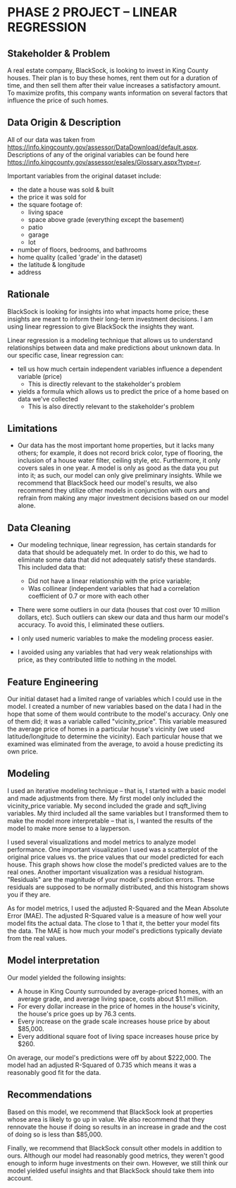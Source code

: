 # PHASE 2 PROJECT – LINEAR REGRESSION

## Stakeholder & Problem
A real estate company, BlackSock, is looking to invest in King County houses. Their plan is to buy these homes, rent them out for a duration of time, and then sell them after their value increases a satisfactory amount. To maximize profits, this company wants information on several factors that influence the price of such homes.

## Data Origin & Description
All of our data was taken from https://info.kingcounty.gov/assessor/DataDownload/default.aspx.
Descriptions of any of the original variables can be found here https://info.kingcounty.gov/assessor/esales/Glossary.aspx?type=r.

Important variables from the original dataset include:

- the date a house was sold & built
- the price it was sold for
- the square footage of:
    - living space
    - space above grade (everything except the basement)
    - patio
    - garage
    - lot
- number of floors, bedrooms, and bathrooms
- home quality (called 'grade' in the dataset)
- the latitude & longitude
- address

## Rationale
BlackSock is looking for insights into what impacts home price; these insights are meant to inform their long-term investment decisions. I am using linear regression to give BlackSock the insights they want.

Linear regression is a modeling technique that allows us to understand relationships between data and make predictions about unknown data. In our specific case, linear regression can:

- tell us how much certain independent variables influence a dependent variable (price)
    - This is directly relevant to the stakeholder's problem
- yields a formula which allows us to predict the price of a home based on data we've collected
    - This is also directly relevant to the stakeholder's problem
    
## Limitations
- Our data has the most important home properties, but it lacks many others; for example, it does not record brick color, type of flooring, the inclusion of a house water filter, ceiling style, etc. Furthermore, it only covers sales in one year. A model is only as good as the data you put into it; as such, our model can only give preliminary insights. While we recommend that BlackSock heed our model's results, we also recommend they utilize other models in conjunction with ours and refrain from making any major investment decisions based on our model alone.

## Data Cleaning

- Our modeling technique, linear regression, has certain standards for data that should be adequately met. In order to do this, we had to eliminate some data that did not adequately satisfy these standards. This included data that:
    - Did not have a linear relationship with the price variable;
    - Was collinear (independent variables that had a correlation coefficient of 0.7 or more with each other

- There were some outliers in our data (houses that cost over 10 million dollars, etc). Such outliers can skew our data and thus harm our model's accuracy. To avoid this, I eliminated these outliers.

- I only used numeric variables to make the modeling process easier.

- I avoided using any variables that had very weak relationships with price, as they contributed little to nothing in the model.

## Feature Engineering

Our initial dataset had a limited range of variables which I could use in the model. I created a number of new variables based on the data I had in the hope that some of them would contribute to the model's accuracy. Only one of them did; it was a variable called "vicinity_price". This variable measured the average price of homes in a particular house's vicinity (we used latitude/longitude to determine the vicinity). Each particular house that we examined was eliminated from the average, to avoid a house predicting its own price.

## Modeling

I used an iterative modeling technique – that is, I started with a basic model and made adjustments from there. My first model only included the vicinity_price variable. My second included the grade and sqft_living variables. My third included all the same variables but I transformed them to make the model more interpretable – that is, I wanted the results of the model to make more sense to a layperson.

I used several visualizations and model metrics to analyze model performance. One important visualization I used was a scatterplot of the original price values vs. the price values that our model predicted for each house. This graph shows how close the model's predicted values are to the real ones. Another important visualization was a residual histogram. "Residuals" are the magnitude of your model's prediction errors. These residuals are supposed to be normally distributed, and this histogram shows you if they are.

As for model metrics, I used the adjusted R-Squared and the Mean Absolute Error (MAE). The adjusted R-Squared value is a measure of how well your model fits the actual data. The close to 1 that it, the better your model fits the data. The MAE is how much your model's predictions typically deviate from the real values.


## Model interpretation

Our model yielded the following insights:

- A house in King County surrounded by average-priced homes, with an average grade, and average living space, costs about $1.1 million.
- For every dollar increase in the price of homes in the house's vicinity, the house's price goes up by 76.3 cents.
- Every increase on the grade scale increases house price by about $85,000.
- Every additional square foot of living space increases house price by $260.

On average, our model's predictions were off by about $222,000. The model had an adjusted R-Squared of 0.735 which means it was a reasonably good fit for the data.

## Recommendations

Based on this model, we recommend that BlackSock look at properties whose area is likely to go up in value. We also recommend that they rennovate the house if doing so results in an increase in grade and the cost of doing so is less than $85,000.

Finally, we recommend that BlackSock consult other models in addition to ours. Although our model had reasonably good metrics, they weren't good enough to inform huge investments on their own. However, we still think our model yielded useful insights and that BlackSock should take them into account.
